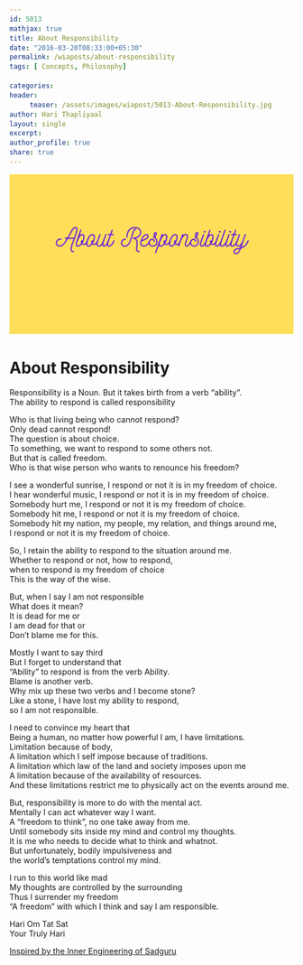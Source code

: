 ```yaml
--- 
id: 5013
mathjax: true  
title: About Responsibility
date: "2016-03-20T08:33:00+05:30"
permalink: /wiaposts/about-responsibility
tags: [ Concepts, Philosophy]    

categories: 
header:
     teaser: /assets/images/wiapost/5013-About-Responsibility.jpg
author: Hari Thapliyaal 
layout: single 
excerpt:  
author_profile: true 
share: true 
---
```


![About Responsibility](/assets/images/wiapost/5013-About-Responsibility.jpg)     
   
# About Responsibility      
    
Responsibility is a Noun. But it takes birth from a verb “ability”.     
The ability to respond is called responsibility    
    
Who is that living being who cannot respond?     
Only dead cannot respond!     
The question is about choice.     
To something, we want to respond to some others not.     
But that is called freedom.     
Who is that wise person who wants to renounce his freedom?    
    
I see a wonderful sunrise, I respond or not it is in my freedom of choice.     
I hear wonderful music, I respond or not it is in my freedom of choice.     
Somebody hurt me, I respond or not it is my freedom of choice.     
Somebody hit me, I respond or not it is my freedom of choice.     
Somebody hit my nation, my people, my relation, and things around me,     
I respond or not it is my freedom of choice.    
    
So, I retain the ability to respond to the situation around me.     
Whether to respond or not, how to respond,     
when to respond is my freedom of choice     
This is the way of the wise.    
    
But, when I say I am not responsible     
What does it mean?     
It is dead for me or     
I am dead for that or     
Don’t blame me for this.    
    
Mostly I want to say third     
But I forget to understand that     
“Ability” to respond is from the verb Ability.     
Blame is another verb.     
Why mix up these two verbs and I become stone?     
Like a stone, I have lost my ability to respond,     
so I am not responsible.    
    
I need to convince my heart that     
Being a human, no matter how powerful I am, I have limitations.     
Limitation because of body,     
A limitation which I self impose because of traditions.     
A limitation which law of the land and society imposes upon me     
A limitation because of the availability of resources.     
And these limitations restrict me to physically act on the events around me.    
    
But, responsibility is more to do with the mental act.     
Mentally I can act whatever way I want.     
A “freedom to think”, no one take away from me.     
Until somebody sits inside my mind and control my thoughts.     
It is me who needs to decide what to think and whatnot.     
But unfortunately, bodily impulsiveness and     
the world’s temptations control my mind.    
    
I run to this world like mad     
My thoughts are controlled by the surrounding     
Thus I surrender my freedom     
“A freedom” with which I think and say I am responsible.    
    
Hari Om Tat Sat     
Your Truly Hari    
    
[Inspired by the Inner Engineering of Sadguru](https://www.innerengineering.com/)    
